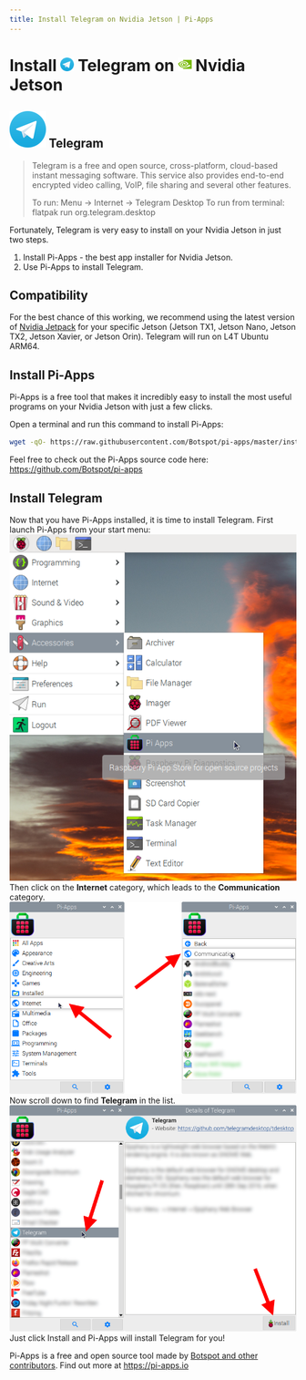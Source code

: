 ```yaml
---
title: Install Telegram on Nvidia Jetson | Pi-Apps
---
```

<div class="simple-install-content content">

# Install <img src="/img/app-icons/Telegram/icon-64.png" height=24> Telegram on <img src=/img/other-icons/nvidia-icon.svg height=24> Nvidia Jetson

## <img src="/img/app-icons/Telegram/icon-64.png"> Telegram
> Telegram is a free and open source, cross-platform, cloud-based instant messaging software. This service also provides end-to-end encrypted video calling, VoIP, file sharing and several other features. 
> 
> To run: Menu -> Internet -> Telegram Desktop
> To run from terminal: flatpak run org.telegram.desktop

Fortunately, Telegram is very easy to install on your Nvidia Jetson in just two steps.
1. Install Pi-Apps - the best app installer for Nvidia Jetson.
2. Use Pi-Apps to install Telegram.
</div>
<div class="simple-install-content content">

## Compatibility
For the best chance of this working, we recommend using the latest version of [Nvidia Jetpack](https://developer.nvidia.com/embedded/jetpack-archive) for your specific Jetson (Jetson TX1, Jetson Nano, Jetson TX2, Jetson Xavier, or Jetson Orin).
Telegram will run on L4T Ubuntu ARM64.
</div>
<div class="simple-install-content content">

## Install Pi-Apps

Pi-Apps is a free tool that makes it incredibly easy to install the most useful programs on your Nvidia Jetson with just a few clicks.

Open a terminal and run this command to install Pi-Apps:
```bash
wget -qO- https://raw.githubusercontent.com/Botspot/pi-apps/master/install | bash
```
Feel free to check out the Pi-Apps source code here: https://github.com/Botspot/pi-apps
</div>
<div class="simple-install-content content">

## Install Telegram

Now that you have Pi-Apps installed, it is time to install Telegram.
First launch Pi-Apps from your start menu:
<img src="/img/start-menu.png">
Then click on the <b>Internet</b> category, which leads to the <b>Communication</b> category.
<img src="/img/category-selections/Communication.png">
Now scroll down to find <b>Telegram</b> in the list.
<img src="/img/app-icons/Telegram/app-selection.png">
Just click Install and Pi-Apps will install Telegram for you!
</div>
<div class="simple-install-content content">

Pi-Apps is a free and open source tool made by [Botspot and other contributors](/about/#contributors). Find out more at https://pi-apps.io
</div>
